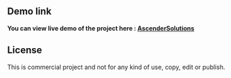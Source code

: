 ## Demo link 

**You can view live demo of the project here :
[AscenderSolutions](https://nirobsaha420.github.io/AscenderSolutions/index.html)**

## License

This is commercial project and not for any kind of use, copy, edit or publish.
